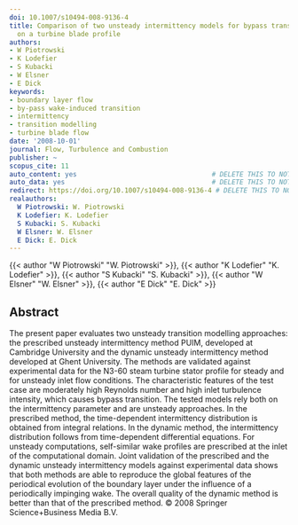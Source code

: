 ```yaml
---
doi: 10.1007/s10494-008-9136-4
title: Comparison of two unsteady intermittency models for bypass transition prediction
  on a turbine blade profile
authors:
- W Piotrowski
- K Lodefier
- S Kubacki
- W Elsner
- E Dick
keywords:
- boundary layer flow
- by-pass wake-induced transition
- intermittency
- transition modelling
- turbine blade flow
date: '2008-10-01'
journal: Flow, Turbulence and Combustion
publisher: ~
scopus_cite: 11
auto_content: yes                                  # DELETE THIS TO NOT AUTO GENERATE CONTENT
auto_data: yes                                     # DELETE THIS TO NOT AUTO GENERATE METADATA
redirect: https://doi.org/10.1007/s10494-008-9136-4 # DELETE THIS TO NOT REDIRECT
realauthors:
  W Piotrowski: W. Piotrowski
  K Lodefier: K. Lodefier
  S Kubacki: S. Kubacki
  W Elsner: W. Elsner
  E Dick: E. Dick
---
```

{{< author "W Piotrowski" "W. Piotrowski" >}}, {{< author "K Lodefier" "K. Lodefier" >}}, {{< author "S Kubacki" "S. Kubacki" >}}, {{< author "W Elsner" "W. Elsner" >}}, {{< author "E Dick" "E. Dick" >}}

## Abstract
The present paper evaluates two unsteady transition modelling approaches: the prescribed unsteady intermittency method PUIM, developed at Cambridge University and the dynamic unsteady intermittency method developed at Ghent University. The methods are validated against experimental data for the N3-60 steam turbine stator profile for steady and for unsteady inlet flow conditions. The characteristic features of the test case are moderately high Reynolds number and high inlet turbulence intensity, which causes bypass transition. The tested models rely both on the intermittency parameter and are unsteady approaches. In the prescribed method, the time-dependent intermittency distribution is obtained from integral relations. In the dynamic method, the intermittency distribution follows from time-dependent differential equations. For unsteady computations, self-similar wake profiles are prescribed at the inlet of the computational domain. Joint validation of the prescribed and the dynamic unsteady intermittency models against experimental data shows that both methods are able to reproduce the global features of the periodical evolution of the boundary layer under the influence of a periodically impinging wake. The overall quality of the dynamic method is better than that of the prescribed method. © 2008 Springer Science+Business Media B.V.
